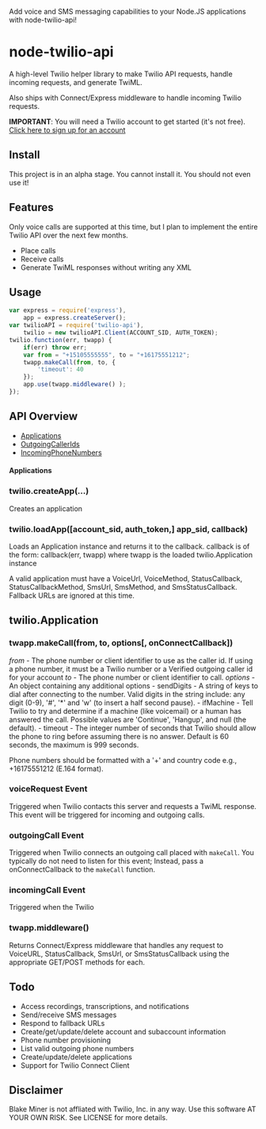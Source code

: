 Add voice and SMS messaging capabilities to your Node.JS applications with node-twilio-api!

# node-twilio-api

A high-level Twilio helper library to make Twilio API requests, handle incoming requests,
and generate TwiML.

Also ships with Connect/Express middleware to handle incoming Twilio requests.

**IMPORTANT**: You will need a Twilio account to get started (it's not free). [Click here to sign up for 
an account](https://www.twilio.com/try-twilio)

## Install

This project is in an alpha stage. You cannot install it. You should not even use it!

## Features

Only voice calls are supported at this time, but I plan to implement the entire Twilio API over
the next few months.

 - Place calls
 - Receive calls
 - Generate TwiML responses without writing any XML

## Usage

```javascript
var express = require('express'),
    app = express.createServer();
var twilioAPI = require('twilio-api'),
	twilio = new twilioAPI.Client(ACCOUNT_SID, AUTH_TOKEN);
twilio.function(err, twapp) {
	if(err) throw err;
	var from = "+15105555555", to = "+16175551212";
	twapp.makeCall(from, to, {
		'timeout': 40
	});
	app.use(twapp.middleware() );
});
```

## API Overview

 - [Applications](#applications)
 - [OutgoingCallerIds](#outgoing)
 - [IncomingPhoneNumbers](#incoming)

#### <a name="applications"></a>Applications

### twilio.createApp(...)

Creates an application

### twilio.loadApp([account_sid, auth_token,] app_sid, callback)

Loads an Application instance and returns it to the callback.
callback is of the form: callback(err, twapp) where twapp is the loaded twilio.Application instance

A valid application must have a VoiceUrl, VoiceMethod, StatusCallback, StatusCallbackMethod,
SmsUrl, SmsMethod, and SmsStatusCallback.  Fallback URLs are ignored at this time.

## twilio.Application

### twapp.makeCall(from, to, options[, onConnectCallback])

*from* - The phone number or client identifier to use as the caller id. If using a phone number, it must be a Twilio number or a Verified outgoing caller id for your account
*to* - The phone number or client identifier to call.
*options* - An object containing any additional options
	- sendDigits - A string of keys to dial after connecting to the number. Valid digits in the string include: any digit (0-9), '#', '*' and 'w' (to insert a half second pause).
	- ifMachine - Tell Twilio to try and determine if a machine (like voicemail) or a human has answered the call. Possible values are 'Continue', 'Hangup', and null (the default).
	- timeout - The integer number of seconds that Twilio should allow the phone to ring before assuming there is no answer. Default is 60 seconds, the maximum is 999 seconds.

Phone numbers should be formatted with a '+' and country code e.g., +16175551212 (E.164 format).

### voiceRequest Event

Triggered when Twilio contacts this server and requests a TwiML response. This event will be triggered for incoming and outgoing calls.

### outgoingCall Event

Triggered when Twilio connects an outgoing call placed with `makeCall`. You typically do not need to
listen for this event; Instead, pass a onConnectCallback to the `makeCall` function.

### incomingCall Event

Triggered when the Twilio

### twapp.middleware()

Returns Connect/Express middleware that handles any request to VoiceURL, StatusCallback,
SmsUrl, or SmsStatusCallback using the appropriate GET/POST methods for each.

## Todo

 - Access recordings, transcriptions, and notifications
 - Send/receive SMS messages
 - Respond to fallback URLs
 - Create/get/update/delete account and subaccount information
 - Phone number provisioning
 - List valid outgoing phone numbers
 - Create/update/delete applications
 - Support for Twilio Connect Client

## Disclaimer

Blake Miner is not affliated with Twilio, Inc. in any way.
Use this software AT YOUR OWN RISK. See LICENSE for more details.
